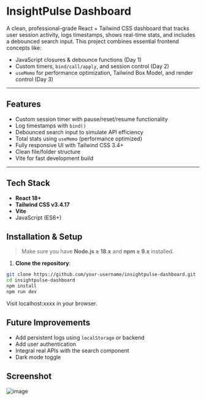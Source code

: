 # InsightPulse Dashboard

A clean, professional-grade React + Tailwind CSS dashboard that tracks user session activity, logs timestamps, shows real-time stats, and includes a debounced search input. This project combines essential frontend concepts like:

- JavaScript closures & debounce functions (Day 1)
- Custom timers, `bind/call/apply`, and session control (Day 2)
- `useMemo` for performance optimization, Tailwind Box Model, and render control (Day 3)

---



## Features

- Custom session timer with pause/reset/resume functionality
- Log timestamps with `bind()`
- Debounced search input to simulate API efficiency
- Total stats using `useMemo` (performance optimized)
- Fully responsive UI with Tailwind CSS 3.4+
- Clean file/folder structure
- Vite for fast development build

---

## Tech Stack

- **React 18+**
- **Tailwind CSS v3.4.17**
- **Vite**
- JavaScript (ES6+)

## Installation & Setup

> Make sure you have **Node.js ≥ 18.x** and **npm ≥ 9.x** installed.

1. **Clone the repository**:

```bash
git clone https://github.com/your-username/insightpulse-dashboard.git
cd insightpulse-dashboard
npm install
npm run dev
```
Visit localhost:xxxx in your browser.

## Future Improvements

- Add persistent logs using `localStorage` or backend
- Add user authentication
- Integral real APIs with the search component
- Dark mode toggle

## Screenshot
![image](https://github.com/user-attachments/assets/7a1d3d59-2033-46fe-9997-5d55bb214fab)



